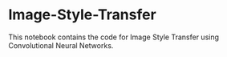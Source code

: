 # Image-Style-Transfer
This notebook contains the code for Image Style Transfer using Convolutional Neural Networks.
